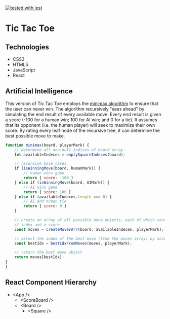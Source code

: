 [![tested with jest](https://img.shields.io/badge/tested_with-jest-99424f.svg)](https://github.com/facebook/jest)

# Tic Tac Toe #

## Technologies ## 
* CSS3 
* HTML5
* JavaScript
* React

## Artificial Intelligence ## 
This version of Tic Tac Toe employs the [minimax algorithm](https://en.wikipedia.org/wiki/Minimax) to ensure that the user can never win. The algorithm recursively "sees ahead" by simulating the end result of every available move. Every end result is given a score (-100 for a human win; 100 for AI win; and 0 for a tie). It assumes that its opponent (i.e. the human player) will seek to maximize their own score. By rating every leaf node of the recursive tree, it can determine the best possible move to make. 

```JavaScript
function minimax(board, playerMark) {
    // determine all non-null indices of board array 
    let availableIndeces = emptySquareIndeces(board);

    // recursive base cases  
    if (isWinningMove(board, humanMark)) {
        // human wins game
        return { score: -100 }
    } else if (isWinningMove(board, AIMark)) {
        // AI wins game 
        return { score: 100 }
    } else if (availableIndeces.length === 0) {
        // AI and human tie 
        return { score: 0 }
    }

    // create an array of all possible move objects, each of which contains an 
    // index and a score
    const moves = createMovesArr(board, availableIndeces, playerMark);    

    // select the index of the best move (from the moves array) by score based on the current player 
    const bestIdx = bestIdxFromMoves(moves, playerMark);

    // return the best move object
    return moves[bestIdx];
}
}
``` 

## React Component Hierarchy ## 
* \<App /> 
    * \<ScoreBoard /> 
    * \<Board /> 
        * \<Square />  

